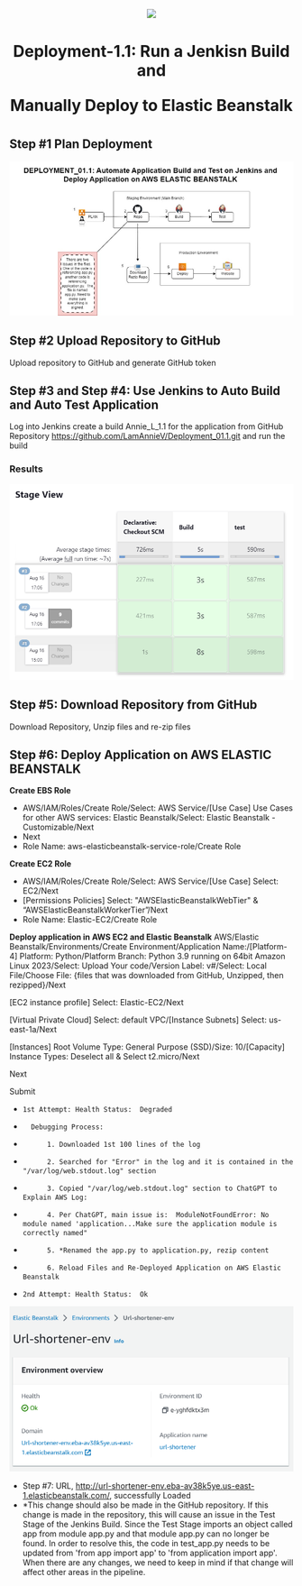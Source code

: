 <p align="center">
<img src="https://github.com/kura-labs-org/kuralabs_deployment_1/blob/main/Kuralogo.png">
</p>
<h1 align="center">Deployment-1.1:  Run a Jenkisn Build and </p> Manually Deploy to Elastic Beanstalk<h1> 

## Step #1 Plan Deployment

![Plan](Deployment_01.1_Pipeline.jpg)

## Step #2 Upload Repository to GitHub

Upload repository to GitHub and generate GitHub token

## Step #3 and Step #4:  Use Jenkins to Auto Build and Auto Test Application

Log into Jenkins create a build Annie_L_1.1 for the application from GitHub Repository https://github.com/LamAnnieV/Deployment_01.1.git and run the build

### Results

![Build](D01.1_Jenkins_Results.jpg)

## Step #5:  Download Repository from GitHub

Download Repository, Unzip files and re-zip files

## Step #6:  Deploy Application on AWS ELASTIC BEANSTALK

**Create EBS Role**

- AWS/IAM/Roles/Create Role/Select:  AWS Service/[Use Case] Use Cases for other AWS services:  Elastic Beanstalk/Select:  Elastic Beanstalk - Customizable/Next
- Next
- Role Name:  aws-elasticbeanstalk-service-role/Create Role

**Create EC2 Role**

- AWS/IAM/Roles/Create Role/Select:  AWS Service/[Use Case] Select:  EC2/Next
- [Permissions Policies] Select:   "AWSElasticBeanstalkWebTier" & “AWSElasticBeanstalkWorkerTier”/Next
- Role Name:  Elastic-EC2/Create Role

**Deploy application in AWS EC2 and Elastic Beanstalk**
AWS/Elastic Beanstalk/Environments/Create Environment/Application Name:/[Platform-4] Platform:  Python/Platform Branch:  Python 3.9 running on 64bit Amazon Linux 2023/Select:  Upload Your code/Version Label:  v#/Select: Local File/Choose File:  {files that was downloaded from GitHub, Unzipped, then rezipped}/Next

[EC2 instance profile] Select:  Elastic-EC2/Next

[Virtual Private Cloud] Select:  default VPC/[Instance Subnets] Select:  us-east-1a/Next

[Instances] Root Volume Type:  General Purpose (SSD)/Size:  10/[Capacity] Instance Types:  Deselect all & Select t2.micro/Next

Next

Submit
-     1st Attempt: Health Status:  Degraded
-       Debugging Process:
-           1. Downloaded 1st 100 lines of the log
-           2. Searched for "Error" in the log and it is contained in the "/var/log/web.stdout.log" section
-           3. Copied "/var/log/web.stdout.log" section to ChatGPT to Explain AWS Log:
-           4. Per ChatGPT, main issue is:  ModuleNotFoundError: No module named 'application...Make sure the application module is correctly named"
-           5. *Renamed the app.py to application.py, rezip content
-           6. Reload Files and Re-Deployed Application on AWS Elastic Beanstalk
-     2nd Attempt: Health Status:  Ok

![AWS](D01.1_AWS_Results.jpg)
  
-  Step #7:  URL, http://url-shortener-env.eba-av38k5ye.us-east-1.elasticbeanstalk.com/, successfully Loaded
-  *This change should also be made in the GitHub repository.  If this change is made in the repository, this will cause an issue in the Test Stage of the Jenkins Build.  Since the Test Stage imports an object called app from module app.py and that module app.py can no longer be found. In order to resolve this, the code in test_app.py needs to be updated from 'from app import app' to 'from application import app'.  When there are any changes, we need to keep in mind if that change will affect other areas in the pipeline.
            
